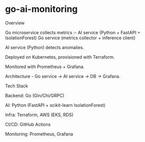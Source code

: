 # go-ai-monitoring

Overview

Go microservice collects metrics :-
AI service (Python + FastAPI + IsolationForest)
Go service (metrics collector + inference client)

AI service (Python) detects anomalies.

Deployed on Kubernetes, provisioned with Terraform.

Monitored with Prometheus + Grafana.

Architecture - Go service → AI service → DB → Grafana.

Tech Stack

Backend: Go (Gin/Chi/GRPC)

AI: Python (FastAPI + scikit-learn IsolationForest)

Infra: Terraform, AWS (EKS, RDS)

CI/CD: GitHub Actions

Monitoring: Prometheus, Grafana
